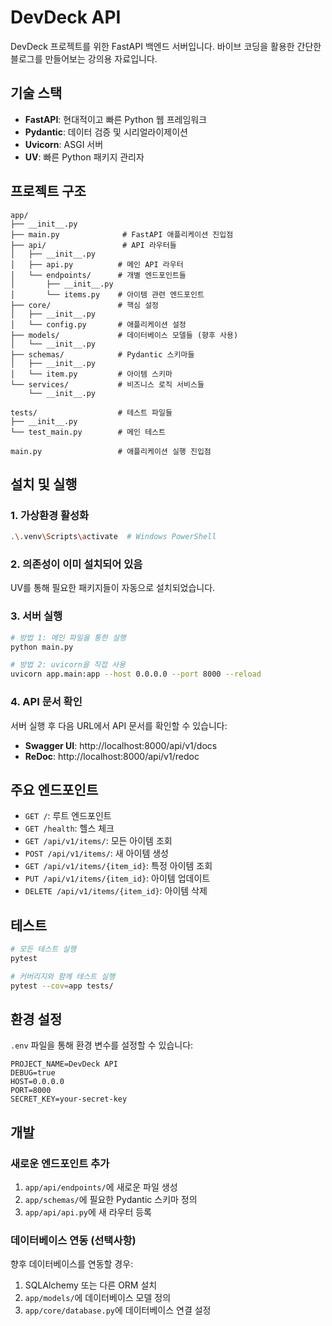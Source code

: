 # DevDeck API

DevDeck 프로젝트를 위한 FastAPI 백엔드 서버입니다.
바이브 코딩을 활용한 간단한 블로그를 만들어보는 강의용 자료입니다.

## 기술 스택

- **FastAPI**: 현대적이고 빠른 Python 웹 프레임워크
- **Pydantic**: 데이터 검증 및 시리얼라이제이션
- **Uvicorn**: ASGI 서버
- **UV**: 빠른 Python 패키지 관리자

## 프로젝트 구조

```
app/
├── __init__.py
├── main.py              # FastAPI 애플리케이션 진입점
├── api/                 # API 라우터들
│   ├── __init__.py
│   ├── api.py          # 메인 API 라우터
│   └── endpoints/      # 개별 엔드포인트들
│       ├── __init__.py
│       └── items.py    # 아이템 관련 엔드포인트
├── core/               # 핵심 설정
│   ├── __init__.py
│   └── config.py       # 애플리케이션 설정
├── models/             # 데이터베이스 모델들 (향후 사용)
│   └── __init__.py
├── schemas/            # Pydantic 스키마들
│   ├── __init__.py
│   └── item.py         # 아이템 스키마
└── services/           # 비즈니스 로직 서비스들
    └── __init__.py

tests/                  # 테스트 파일들
├── __init__.py
└── test_main.py        # 메인 테스트

main.py                 # 애플리케이션 실행 진입점
```

## 설치 및 실행

### 1. 가상환경 활성화
```bash
.\.venv\Scripts\activate  # Windows PowerShell
```

### 2. 의존성이 이미 설치되어 있음
UV를 통해 필요한 패키지들이 자동으로 설치되었습니다.

### 3. 서버 실행
```bash
# 방법 1: 메인 파일을 통한 실행
python main.py

# 방법 2: uvicorn을 직접 사용
uvicorn app.main:app --host 0.0.0.0 --port 8000 --reload
```

### 4. API 문서 확인
서버 실행 후 다음 URL에서 API 문서를 확인할 수 있습니다:

- **Swagger UI**: http://localhost:8000/api/v1/docs
- **ReDoc**: http://localhost:8000/api/v1/redoc

## 주요 엔드포인트

- `GET /`: 루트 엔드포인트
- `GET /health`: 헬스 체크
- `GET /api/v1/items/`: 모든 아이템 조회
- `POST /api/v1/items/`: 새 아이템 생성
- `GET /api/v1/items/{item_id}`: 특정 아이템 조회
- `PUT /api/v1/items/{item_id}`: 아이템 업데이트
- `DELETE /api/v1/items/{item_id}`: 아이템 삭제

## 테스트

```bash
# 모든 테스트 실행
pytest

# 커버리지와 함께 테스트 실행
pytest --cov=app tests/
```

## 환경 설정

`.env` 파일을 통해 환경 변수를 설정할 수 있습니다:

```env
PROJECT_NAME=DevDeck API
DEBUG=true
HOST=0.0.0.0
PORT=8000
SECRET_KEY=your-secret-key
```

## 개발

### 새로운 엔드포인트 추가

1. `app/api/endpoints/`에 새로운 파일 생성
2. `app/schemas/`에 필요한 Pydantic 스키마 정의
3. `app/api/api.py`에 새 라우터 등록

### 데이터베이스 연동 (선택사항)

향후 데이터베이스를 연동할 경우:
1. SQLAlchemy 또는 다른 ORM 설치
2. `app/models/`에 데이터베이스 모델 정의
3. `app/core/database.py`에 데이터베이스 연결 설정
